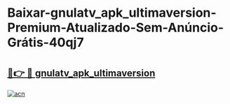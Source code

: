 # Baixar-gnulatv_apk_ultimaversion-Premium-Atualizado-Sem-Anúncio-Grátis-40qj7

# <h2><a href="https://ayhgt7.esa.edu.pl?src=gnulatv_apk_ultimaversion&ref=40qj7">🔗👉 🔴 gnulatv_apk_ultimaversion</a></h2>

[![acn](https://github.com/user-attachments/assets/0f9c940e-d8b0-45ae-aac7-cd30a18b3e1c)](https://ayhgt7.esa.edu.pl?src=gnulatv_apk_ultimaversion&ref=40qj7)

